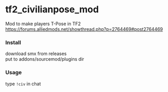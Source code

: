 # tf2_civilianpose_mod

Mod to make players T-Pose in TF2
https://forums.alliedmods.net/showthread.php?p=2764469#post2764469

### Install

download smx from releases  
put to addons/sourcemod/plugins dir

### Usage

type `!civ` in chat

